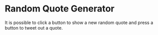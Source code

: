 # Random Quote Generator

It is possible to click a button to show a new random quote and press a button to tweet out a quote.
